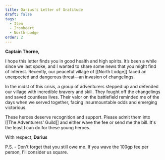 ```yaml
---
title: Darius's Letter of Gratitude
draft: false
tags:
  - Item
  - Ironheart
  - North-Lodge
order: 2
---
```

**Captain Thorne,**

I hope this letter finds you in good health and high spirits. It’s been a while since we last spoke, and I wanted to share some news that you might find of interest. Recently, our peaceful village of [[North Lodge]] faced an unexpected and dangerous threat—an invasion of changelings.

In the midst of this crisis, a group of adventurers stepped up and defended our village with incredible bravery and skill. They fought off the changelings and saved countless lives. Their valor on the battlefield reminded me of the days when we served together, facing insurmountable odds and emerging victorious.

These heroes deserve recognition and support. Please admit them into [[The Adventurers' Guild]] and either wave the fee or send me the bill. It's the least I can do for these young heroes. 

With respect,
**Darius**

P.S. - Don't forget that you still owe me. If you wave the 100gp fee per person, I'll consider us square. 